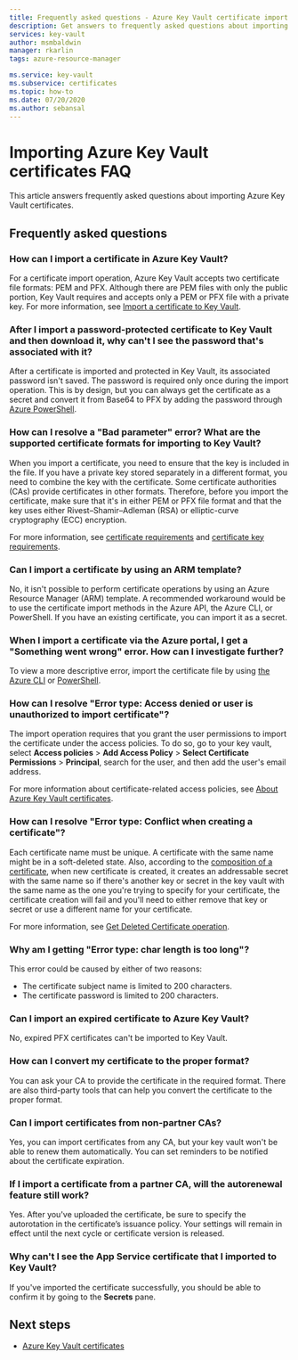 ```yaml
---
title: Frequently asked questions - Azure Key Vault certificate import
description: Get answers to frequently asked questions about importing Azure Key Vault certificates.
services: key-vault
author: msmbaldwin
manager: rkarlin
tags: azure-resource-manager

ms.service: key-vault
ms.subservice: certificates
ms.topic: how-to
ms.date: 07/20/2020
ms.author: sebansal
---
```


# Importing Azure Key Vault certificates FAQ

This article answers frequently asked questions about importing Azure Key Vault certificates.

## Frequently asked questions

### How can I import a certificate in Azure Key Vault?

For a certificate import operation, Azure Key Vault accepts two certificate file formats: PEM and PFX. Although there are PEM files with only the public portion, Key Vault requires and accepts only a PEM or PFX file with a private key. For more information, see [Import a certificate to Key Vault](https://docs.microsoft.com/azure/key-vault/certificates/tutorial-import-certificate#import-a-certificate-to-key-vault).

### After I import a password-protected certificate to Key Vault and then download it, why can't I see the password that's associated with it?
 	
After a certificate is imported and protected in Key Vault, its associated password isn't saved. The password is required only once during the import operation. This is by design, but you can always get the certificate as a secret and convert it from Base64 to PFX by adding the password through [Azure PowerShell](https://social.technet.microsoft.com/wiki/contents/articles/37431.exporting-azure-app-service-certificates.aspx).

### How can I resolve a "Bad parameter" error? What are the supported certificate formats for importing to Key Vault?

When you import a certificate, you need to ensure that the key is included in the file. If you have a private key stored separately in a different format, you need to combine the key with the certificate. Some certificate authorities (CAs) provide certificates in other formats. Therefore, before you import the certificate, make sure that it's in either PEM or PFX file format and that the key uses either Rivest–Shamir–Adleman (RSA) or elliptic-curve cryptography (ECC) encryption. 

For more information, see [certificate requirements](https://docs.microsoft.com/azure/key-vault/certificates/certificate-scenarios#formats-of-import-we-support) and [certificate key requirements](https://docs.microsoft.com/azure/key-vault/keys/about-keys#cryptographic-protection).

###  Can I import a certificate by using an ARM template?

No, it isn't possible to perform certificate operations by using an Azure Resource Manager (ARM) template. A recommended workaround would be to use the certificate import methods in the Azure API, the Azure CLI, or PowerShell. If you have an existing certificate, you can import it as a secret.

### When I import a certificate via the Azure portal, I get a "Something went wrong" error. How can I investigate further?
 	
To view a more descriptive error, import the certificate file by using [the Azure CLI](https://docs.microsoft.com/cli/azure/keyvault/certificate?view=azure-cli-latest#az-keyvault-certificate-import) or [PowerShell](https://docs.microsoft.com/powershell/module/azurerm.keyvault/import-azurekeyvaultcertificate?view=azurermps-6.13.0).

### How can I resolve "Error type: Access denied or user is unauthorized to import certificate"?
	
The import operation requires that you grant the user permissions to import the certificate under the access policies. To do so, go to your key vault, select **Access policies** > **Add Access Policy** > **Select Certificate Permissions** > **Principal**, search for the user, and then add the user's email address. 

For more information about certificate-related access policies, see [About Azure Key Vault certificates](https://docs.microsoft.com/azure/key-vault/certificates/about-certificates#certificate-access-control).


### How can I resolve "Error type: Conflict when creating a certificate"?
	
Each certificate name must be unique. A certificate with the same name might be in a soft-deleted state. Also, according to the [composition of a certificate](https://docs.microsoft.com/azure/key-vault/certificates/about-certificates#composition-of-a-certificate), when new certificate is created, it creates an addressable secret with the same name so if there's another key or secret in the key vault with the same name as the one you're trying to specify for your certificate, the certificate creation will fail and you'll need to either remove that key or secret or use a different name for your certificate. 

For more information, see [Get Deleted Certificate operation](https://docs.microsoft.com/rest/api/keyvault/getdeletedcertificate/getdeletedcertificate).

### Why am I getting "Error type: char length is too long"?
This error could be caused by either of two reasons:	
* The certificate subject name is limited to 200 characters.
* The certificate password is limited to 200 characters.

### Can I import an expired certificate to Azure Key Vault?
	
No, expired PFX certificates can't be imported to Key Vault.

### How can I convert my certificate to the proper format?

You can ask your CA to provide the certificate in the required format. There are also third-party tools that can help you convert the certificate to the proper format.

### Can I import certificates from non-partner CAs?
Yes, you can import certificates from any CA, but your key vault won't be able to renew them automatically. You can set reminders to be notified about the certificate expiration.

### If I import a certificate from a partner CA, will the autorenewal feature still work?
Yes. After you've uploaded the certificate, be sure to specify the autorotation in the certificate’s issuance policy. Your settings will remain in effect until the next cycle or certificate version is released.

### Why can't I see the App Service certificate that I imported to Key Vault? 
If you've imported the certificate successfully, you should be able to confirm it by going to the **Secrets** pane.


## Next steps

- [Azure Key Vault certificates](/azure/key-vault/certificates/about-certificates)
